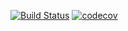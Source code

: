 [![Build Status](https://travis-ci.com/SergeyKarpen/hibernate.svg?branch=master)](https://travis-ci.com/SergeyKarpen/hibernate)
[![codecov](https://codecov.io/gh/SergeyKarpen/hibernate/branch/master/graph/badge.svg?token=BLA2DRIFNH)](https://codecov.io/gh/SergeyKarpen/hibernate)
